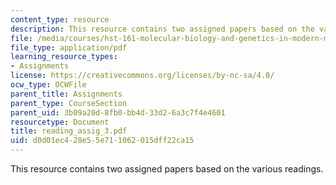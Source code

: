 ```yaml
---
content_type: resource
description: This resource contains two assigned papers based on the various readings.
file: /media/courses/hst-161-molecular-biology-and-genetics-in-modern-medicine-fall-2007/d0d01ec428e55e711062015dff22ca15_reading_assig_3.pdf
file_type: application/pdf
learning_resource_types:
- Assignments
license: https://creativecommons.org/licenses/by-nc-sa/4.0/
ocw_type: OCWFile
parent_title: Assignments
parent_type: CourseSection
parent_uid: 3b09a20d-8fb0-bb4d-33d2-6a3c7f4e4601
resourcetype: Document
title: reading_assig_3.pdf
uid: d0d01ec4-28e5-5e71-1062-015dff22ca15
---
```

This resource contains two assigned papers based on the various readings.